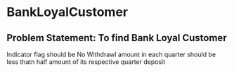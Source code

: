 # BankLoyalCustomer

## Problem Statement: To find Bank Loyal Customer
   Indicator flag should be No
   Withdrawl amount in each quarter should be less thatn half amount of its respective quarter deposit

